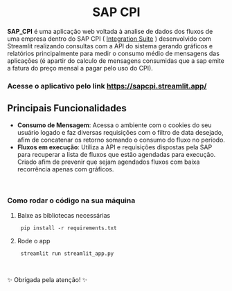 <h1 align="center">
  <br>SAP CPI</h1>

**SAP_CPI** é uma aplicação web voltada à analise de dados dos fluxos de uma empresa dentro do SAP CPI ( [Integration Suite](https://help.sap.com/docs/cloud-integration?locale=en-US&version=Cloud) ) desenvolvido com Streamlit realizando consultas com a API do sistema gerando gráficos e relatórios principalmente para medir o consumo médio de mensagens das aplicações (é apartir do calculo de mensagens consumidas que a sap emite a fatura do preço mensal a pagar pelo uso do CPI).

### Acesse o aplicativo pelo link https://sapcpi.streamlit.app/ 

## Principais Funcionalidades

- **Consumo de Mensagem**: Acessa o ambiente com o cookies do seu usuário logado e faz diversas requisições com o filtro de data desejado, afim de concatenar os retorno somando o consumo do fluxo no período.
- **Fluxos em execução**: Utiliza a API e requisições dispostas pela SAP para recuperar a lista de fluxos que estão agendadas para execução. Criado afim de prevenir que sejam agendados fluxos com baixa recorrência apenas com gráficos. 

<br>

### Como rodar o código na sua máquina

1. Baixe as bibliotecas necessárias

   ```
    pip install -r requirements.txt
   ```

2. Rode o app

   ```
    streamlit run streamlit_app.py
   ```

<br>

✨ Obrigada pela atenção! ✨
